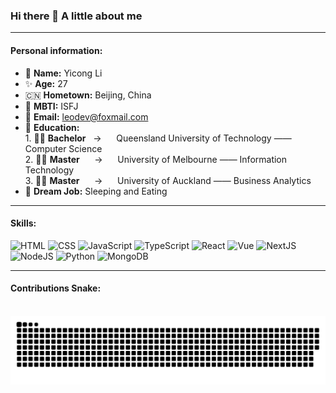 ### Hi there 👋  A little about me

---

<h4>Personal information:</h4>

- 🧐 **Name:** Yicong Li
- ✨ **Age:** 27
- 🇨🇳 **Hometown:** Beijing, China
- 🧌 **MBTI:** ISFJ
- 📧 **Email:** leodev@foxmail.com
- 🎒 **Education:**
   <br /> 1. 🧑‍🎓 **Bachelor** &nbsp; -> &nbsp;&nbsp;&nbsp;&nbsp; Queensland University of Technology —— Computer Science  
   2. 🧑‍🎓 **Master** &nbsp;&nbsp;&nbsp;&nbsp; -> &nbsp;&nbsp;&nbsp;&nbsp;&nbsp;University of Melbourne —— Information Technology
     <br /> 3. 🧑‍🎓 **Master** &nbsp;&nbsp;&nbsp;&nbsp; -> &nbsp;&nbsp;&nbsp;&nbsp;&nbsp;University of Auckland —— Business Analytics
- 🥹 **Dream Job:** Sleeping and Eating 

---

<h4>Skills:</h4>

![HTML](https://img.shields.io/badge/-HTML-E34F26?logo=HTML5&logoColor=white&style=flat)
![CSS](https://img.shields.io/badge/-CSS-1572B6?logo=CSS3&logoColor=white&style=flat)
![JavaScript](https://img.shields.io/badge/-JavaScript-F7DF1E?logo=javascript&logoColor=white&style=flat)
![TypeScript](https://img.shields.io/badge/-TypeScript-3178C6?logo=TypeScript&logoColor=white&style=flat)
![React](https://img.shields.io/badge/-React.js-61DAFB?logo=react&logoColor=white&style=flat)
![Vue](https://img.shields.io/badge/-Vue.js-4FC08D?logo=vuedotjs&logoColor=white&style=flat)
![NextJS](https://img.shields.io/badge/-Next.js-000000?logo=nextdotjs&logoColor=white&style=flat)
![NodeJS](https://img.shields.io/badge/-Node.js-47A248?logo=nodedotjs&logoColor=white&style=flat)
![Python](https://img.shields.io/badge/-Python-3776AB?logo=Python&logoColor=white&style=flat)
![MongoDB](https://img.shields.io/badge/-MongoDB-47A248?logo=mongodb&logoColor=white&style=flat)

---
<h4>Contributions Snake:</h4> 
<br>
<div align="center">
  <img src="https://raw.githubusercontent.com/Yicong-Lii/Yicong-Lii/output/github-snake-dark.svg" alt="snake gif" />
</div>


